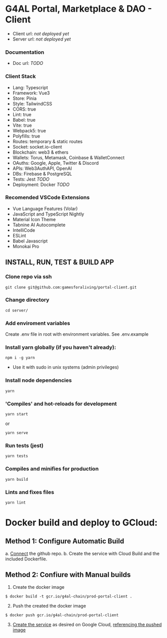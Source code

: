 # G4AL Portal, Marketplace & DAO - Client

- Client url: _not deployed yet_
- Server url: _not deployed yet_

### Documentation

- Doc url: _TODO_

### Client Stack

- Lang: Typescript
- Framework: Vue3
- Store: Pinia
- Style: TailwindCSS
- CORS: true
- Lint: true
- Babel: true
- Vite: true
- Webpack5: true
- Polyfills: true
- Routes: temporary & static routes
- Socket: socket.io-client
- Blockchain: web3 & ethers
- Wallets: Torus, Metamask, Coinbase & WalletConnect
- OAuths: Google, Apple, Twitter & Discord
- APIs: Web3AuthAPI, OpenAI
- DBs: Firebase & PostgreSQL
- Tests: Jest _TODO_
- Deployment: Docker _TODO_

### Recomended VSCode Extensions

- Vue Language Features (Volar)
- JavaScript and TypeScript Nightly
- Material Icon Theme
- Tabnine AI Autocomplete
- IntelliCode
- ESLint
- Babel Javascript
- Monokai Pro

## INSTALL, RUN, TEST & BUILD APP

### Clone repo via ssh

```
git clone git@github.com:gamesforaliving/portal-client.git
```

### Change directory

```
cd server/

```

### Add enviroment variables

Create .env file in root with environment variables. See .env.example

### Install yarn globally (if you haven't already):

```
npm i -g yarn
```

- Use it with sudo in unix systems (admin privileges)

### Install node dependencies

```
yarn
```

### 'Compiles' and hot-reloads for development

```
yarn start
```

or

```
yarn serve
```

### Run tests (jest)

```
yarn tests
```

### Compiles and minifies for production

```
yarn build
```

### Lints and fixes files

```
yarn lint
```

# Docker build and deploy to GCloud:
 
## Method 1: Configure Automatic Build

a. [Connect](https://source.cloud.google.com/repo/connect) the github repo. 
b. Create the service with Cloud Build and the included Dockerfile.

## Method 2: Confiure with Manual builds

1. Create the docker image
```
$ docker build -t gcr.io/g4al-chain/prod-portal-client .
```
2. Push the created the docker image
```
$ docker push gcr.io/g4al-chain/prod-portal-client
```

3. [Create the service](https://console.cloud.google.com/run/create?project=g4al-chain) as desired on Google Cloud, [referencing the pushed image](https://cloud.google.com/run/docs/deploying)


